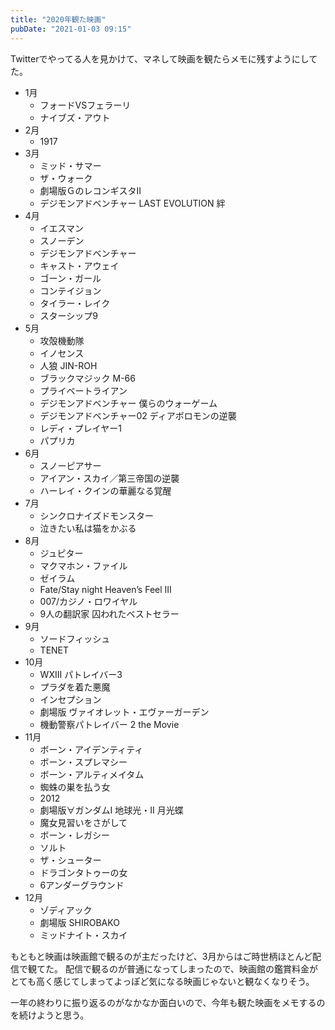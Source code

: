 ```yaml
---
title: "2020年観た映画"
pubDate: "2021-01-03 09:15"
---
```


Twitterでやってる人を見かけて、マネして映画を観たらメモに残すようにしてた。

- 1月
  - フォードVSフェラーリ
  - ナイブズ・アウト
- 2月
  - 1917
- 3月
  - ミッド・サマー
  - ザ・ウォーク
  - 劇場版ＧのレコンギスタⅡ
  - デジモンアドベンチャー LAST EVOLUTION 絆
- 4月
  - イエスマン
  - スノーデン
  - デジモンアドベンチャー
  - キャスト・アウェイ
  - ゴーン・ガール
  - コンテイジョン
  - タイラー・レイク
  - スターシップ9
- 5月
  - 攻殻機動隊
  - イノセンス
  - 人狼 JIN-ROH
  - ブラックマジック M-66
  - プライベートライアン
  - デジモンアドベンチャー 僕らのウォーゲーム
  - デジモンアドベンチャー02 ディアボロモンの逆襲
  - レディ・プレイヤー1
  - パプリカ
- 6月
  - スノーピアサー
  - アイアン・スカイ／第三帝国の逆襲
  - ハーレイ・クインの華麗なる覚醒
- 7月
  - シンクロナイズドモンスター
  - 泣きたい私は猫をかぶる
- 8月
  - ジュピター
  - マクマホン・ファイル
  - ゼイラム
  - Fate/Stay night Heaven’s Feel Ⅲ
  - 007/カジノ・ロワイヤル
  - 9人の翻訳家 囚われたベストセラー
- 9月
  - ソードフィッシュ
  - TENET
- 10月
  - WXIII パトレイバー3
  - プラダを着た悪魔
  - インセプション
  - 劇場版 ヴァイオレット・エヴァーガーデン
  - 機動警察パトレイバー 2 the Movie
- 11月
  - ボーン・アイデンティティ
  - ボーン・スプレマシー
  - ボーン・アルティメイタム
  - 蜘蛛の巣を払う女
  - 2012
  - 劇場版∀ガンダムI 地球光・II 月光蝶
  - 魔女見習いをさがして
  - ボーン・レガシー
  - ソルト
  - ザ・シューター
  - ドラゴンタトゥーの女
  - 6アンダーグラウンド
- 12月
  - ゾディアック
  - 劇場版 SHIROBAKO
  - ミッドナイト・スカイ

もともと映画は映画館で観るのが主だったけど、3月からはご時世柄ほとんど配信で観てた。
配信で観るのが普通になってしまったので、映画館の鑑賞料金がとても高く感じてしまってよっぽど気になる映画じゃないと観なくなりそう。

一年の終わりに振り返るのがなかなか面白いので、今年も観た映画をメモするのを続けようと思う。
